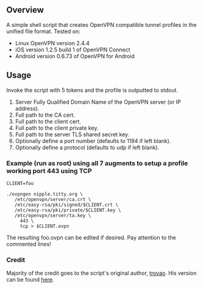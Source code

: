 ## Overview
A simple shell script that creates OpenVPN compatible tunnel profiles in the unified file format. Tested on:
* Linux OpenVPN version 2.4.4
* iOS version 1.2.5 build 1 of OpenVPN Connect
* Android version 0.6.73 of OpenVPN for Android

## Usage
Invoke the script with 5 tokens and the profile is outputted to stdout.
  1. Server Fully Qualified Domain Name of the OpenVPN server (or IP address).
  2. Full path to the CA cert.
  3. Full path to the client cert.
  4. Full path to the client private key.
  5. Full path to the server TLS shared secret key.
  6. Optionally define a port number (defaults to 1194 if left blank).
  7. Optionally define a protocol (defaults to udp if left blank).

### Example (run as root) using all 7 augments to setup a profile working port 443 using TCP
```
CLIENT=foo

./ovpngen nipple.titty.org \
   /etc/openvpn/server/ca.crt \
   /etc/easy-rsa/pki/signed/$CLIENT.crt \
   /etc/easy-rsa/pki/private/$CLIENT.key \
   /etc/openvpn/server/ta.key \
	 443 \
	 tcp > $CLIENT.ovpn
```

The resulting foo.ovpn can be edited if desired. Pay attention to the commented lines!

### Credit
Majority of the credit goes to the script's original author, [trovao](https://github.com/trovao).  His version can be found [here](https://gist.github.com/trovao/18e428b5a758df24455b).
